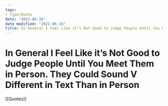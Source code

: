 ```yaml
---
tags:
- Type/Quote
date: "2022-06-16"
date modified: "2022-06-16"
title: In General I Feel Like it’s Not Good to Judge People Until You Meet Them in Person. They Could Sound V Different in Text Than in Person
---
```


# In General I Feel Like it’s Not Good to Judge People Until You Meet Them in Person. They Could Sound V Different in Text Than in Person
[[Quotes]]
